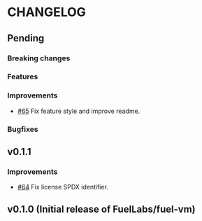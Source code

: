 # CHANGELOG

## Pending

### Breaking changes

### Features

### Improvements

- [#65] Fix feature style and improve readme.

### Bugfixes

## v0.1.1

### Improvements

- [#64] Fix license SPDX identifier.

## v0.1.0 (Initial release of FuelLabs/fuel-vm)

[#65]: https://github.com/FuelLabs/fuel-vm/pull/65
[#64]: https://github.com/FuelLabs/fuel-vm/pull/64
